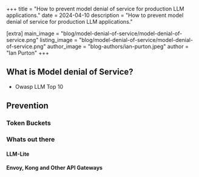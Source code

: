 +++
title = "How to prevent model denial of service for production LLM applications."
date = 2024-04-10
description = "How to prevent model denial of service for production LLM applications."

[extra]
main_image = "blog/model-denial-of-service/model-denial-of-service.png"
listing_image = "blog/model-denial-of-service/model-denial-of-service.png"
author_image = "blog-authors/ian-purton.jpeg"
author = "Ian Purton"
+++

## What is Model denial of Service?

- Owasp LLM Top 10

## Prevention

### Token Buckets

### Whats out there

#### LLM-Lite

#### Envoy, Kong and Other API Gateways
